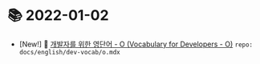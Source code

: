 # 📚 2022-01-02
- [New!] 📗 [개발자를 위한 영단어 - O (Vocabulary for Developers - O)](https://til.qriositylog.com/featured/english/dev-vocab/o) `repo: docs/english/dev-vocab/o.mdx`
